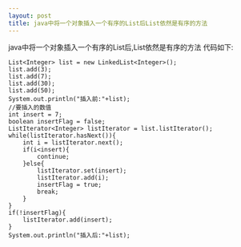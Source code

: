 ```yaml
---
layout: post
title: java中将一个对象插入一个有序的List后List依然是有序的方法
---
```


java中将一个对象插入一个有序的List后,List依然是有序的方法
代码如下:

    List<Integer> list = new LinkedList<Integer>();
    list.add(3);
    list.add(7);
    list.add(30);
    list.add(50);
    System.out.println("插入前:"+list);
    //要插入的数值
    int insert = 7;
    boolean insertFlag = false;
    ListIterator<Integer> listIterator = list.listIterator();
    while(listIterator.hasNext()){
        int i = listIterator.next();
        if(i<insert){
            continue;
        }else{
            listIterator.set(insert);
            listIterator.add(i);
            insertFlag = true;
            break;
        }
    }
    if(!insertFlag){
        listIterator.add(insert);
    }
    System.out.println("插入后:"+list);
